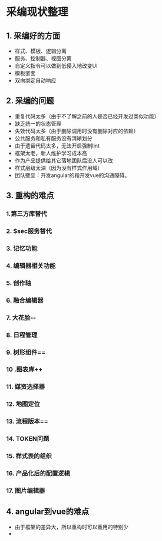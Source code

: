 # 采编现状整理

## 1. 采编好的方面

* 样式、模板、逻辑分离
* 服务、控制器、视图分离
* 自定义指令可以做到低侵入地改变UI
* 模板嵌套
* 双向绑定自动响应

## 2. 采编的问题

* 重复代码太多（由于不了解之前的人是否已经开发过类似功能）
* 缺乏统一的状态管理
* 失效代码太多（由于删除调用时没有删除对应的依赖）
* 公共服务和私有服务没有清晰划分
* 由于遗留代码太多，无法开启强制lint
* 框架太老，新人维护学习成本高
* 作为产品提供给其它落地团队后没人可以改
* 样式层级太深（因为没有样式作用域）
* 团队壁垒：开发angular的和开发vue的沟通障碍。

## 3. 重构的难点

### 1.第三方库替代 

### 2. $sec服务替代

### 3. 记忆功能

### 4. 编辑器相关功能

### 5. 创作轴

### 6. 融合编辑器

### 7. 大花脸--

### 8. 日程管理

### 9.  树形组件==

### 10 .图表库++

### 11. 媒资选择器

### 12. 地图定位

### 13. 流程版本==

### 14. TOKEN问题

### 15. 样式表的组织

### 16. 产品化后的配置逻辑

### 17. 图片编辑器



## 4. angular到vue的难点

* 由于框架的差异大，所以重构时可以重用的特别少
* 











